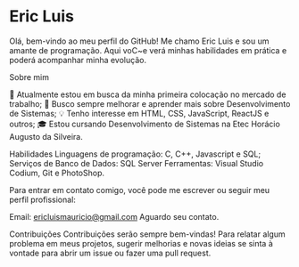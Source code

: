 <h1>Eric Luis</h1>

<p>Olá, bem-vindo ao meu perfil do GitHub! Me chamo Eric Luis e sou um amante de programação. Aqui voC~e verá minhas habilidades em prática e poderá acompanhar minha evolução. </p>
</p>Sobre mim</p>

🔭 Atualmente estou em busca da minha primeira colocação no mercado de trabalho;
🌱 Busco sempre melhorar e aprender mais sobre Desenvolvimento de Sistemas;
💡 Tenho interesse em HTML, CSS, JavaScript, ReactJS e outros;
🎓 Estou cursando Desenvolvimento de Sistemas na Etec Horácio Augusto da Silveira.

Habilidades
Linguagens de programação: C, C++, Javascript e SQL;
Serviços de Banco de Dados: SQL Server
Ferramentas: Visual Studio Codium, Git e PhotoShop.
          
Para entrar em contato comigo, você pode me escrever ou seguir meu perfil profissional:

Email: ericluismauricio@gmail.com
Aguardo seu contato.

Contribuições
Contribuições serão sempre bem-vindas! Para relatar algum problema em meus projetos, sugerir melhorias e novas ideias se sinta à vontade para abrir um issue ou fazer uma pull request.

